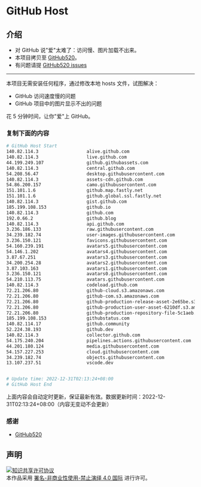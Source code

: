 # GitHub Host
## 介绍
- 对 GitHub 说"爱"太难了：访问慢、图片加载不出来。
- 本项目拷贝至 [GitHub520](https://github.com/521xueweihan/GitHub520)。
- 有问题请提 [GitHub520 issues](https://github.com/521xueweihan/GitHub520/issues/new)

---

本项目无需安装任何程序，通过修改本地 hosts 文件，试图解决：
- GitHub 访问速度慢的问题
- GitHub 项目中的图片显示不出的问题

花 5 分钟时间，让你"爱"上 GitHub。

### 复制下面的内容
```bash
# GitHub Host Start
140.82.114.3                  alive.github.com
140.82.114.3                  live.github.com
44.199.249.107                github.githubassets.com
140.82.114.3                  central.github.com
54.208.56.47                  desktop.githubusercontent.com
140.82.114.3                  assets-cdn.github.com
54.86.200.157                 camo.githubusercontent.com
151.101.1.6                   github.map.fastly.net
151.101.1.6                   github.global.ssl.fastly.net
140.82.114.3                  gist.github.com
185.199.108.153               github.io
140.82.114.3                  github.com
192.0.66.2                    github.blog
140.82.114.3                  api.github.com
3.236.186.133                 raw.githubusercontent.com
34.239.182.74                 user-images.githubusercontent.com
3.236.150.121                 favicons.githubusercontent.com
54.160.239.191                avatars5.githubusercontent.com
54.146.1.202                  avatars4.githubusercontent.com
3.87.67.251                   avatars3.githubusercontent.com
34.200.254.28                 avatars2.githubusercontent.com
3.87.103.163                  avatars1.githubusercontent.com
3.236.150.121                 avatars0.githubusercontent.com
54.210.113.75                 avatars.githubusercontent.com
140.82.114.3                  codeload.github.com
72.21.206.80                  github-cloud.s3.amazonaws.com
72.21.206.80                  github-com.s3.amazonaws.com
72.21.206.80                  github-production-release-asset-2e65be.s3.amazonaws.com
72.21.206.80                  github-production-user-asset-6210df.s3.amazonaws.com
72.21.206.80                  github-production-repository-file-5c1aeb.s3.amazonaws.com
185.199.108.153               githubstatus.com
140.82.114.17                 github.community
52.224.38.193                 github.dev
140.82.114.3                  collector.github.com
54.175.240.204                pipelines.actions.githubusercontent.com
44.201.180.124                media.githubusercontent.com
54.157.227.253                cloud.githubusercontent.com
34.239.182.74                 objects.githubusercontent.com
13.107.237.51                 vscode.dev


# Update time: 2022-12-31T02:13:24+08:00
# GitHub Host End

```
上面内容会自动定时更新，保证最新有效。数据更新时间：2022-12-31T02:13:24+08:00（内容无变动不会更新）

### 感谢

- [GitHub520](https://github.com/521xueweihan/GitHub520)

## 声明
<a rel="license" href="https://creativecommons.org/licenses/by-nc-nd/4.0/deed.zh"><img alt="知识共享许可协议" style="border-width: 0" src="https://licensebuttons.net/l/by-nc-nd/4.0/88x31.png"></a><br>本作品采用 <a rel="license" href="https://creativecommons.org/licenses/by-nc-nd/4.0/deed.zh">署名-非商业性使用-禁止演绎 4.0 国际</a> 进行许可。